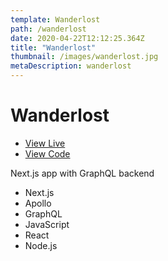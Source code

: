 ```yaml
---
template: Wanderlost
path: /wanderlost
date: 2020-04-22T12:12:25.364Z
title: "Wanderlost"
thumbnail: /images/wanderlost.jpg
metaDescription: wanderlost
---
```


# Wanderlost

- [View Live](https://ecommerce-nextjs-apollo-client.now.sh)
- [View Code](https://github.com/dhausser/wanderlost)

Next.js app with GraphQL backend

- Next.js
- Apollo
- GraphQL
- JavaScript
- React
- Node.js
